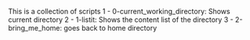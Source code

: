 This is a collection of scripts
1 - 0-current_working_directory:
Shows current directory
2 - 1-listit:
Shows the content list of the directory
3 - 2-bring_me_home:
goes back to home directory
